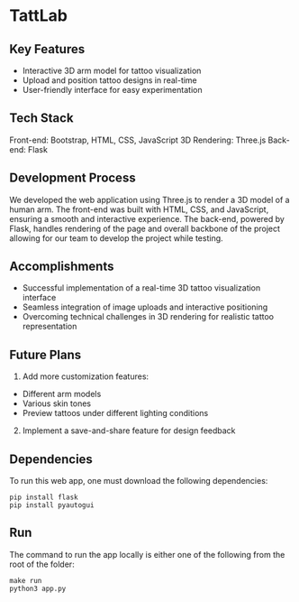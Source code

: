 # TattLab

## Key Features
- Interactive 3D arm model for tattoo visualization
- Upload and position tattoo designs in real-time
- User-friendly interface for easy experimentation

## Tech Stack
Front-end: Bootstrap, HTML, CSS, JavaScript
3D Rendering: Three.js
Back-end: Flask

## Development Process
We developed the web application using Three.js to render a 3D model of a human arm. The front-end was built with HTML, CSS, and JavaScript, ensuring a smooth and interactive experience. The back-end, powered by Flask, handles rendering of the page and overall backbone of the project allowing for our team to develop the project while testing.

## Accomplishments
- Successful implementation of a real-time 3D tattoo visualization interface
- Seamless integration of image uploads and interactive positioning
- Overcoming technical challenges in 3D rendering for realistic tattoo representation

## Future Plans
1. Add more customization features:
- Different arm models
- Various skin tones
- Preview tattoos under different lighting conditions
2. Implement a save-and-share feature for design feedback
  
## Dependencies
To run this web app, one must download the following dependencies:    
```
pip install flask    
pip install pyautogui  
```
## Run
The command to run the app locally is either one of the following from the root of the folder:    
```
make run    
python3 app.py
```
